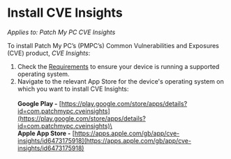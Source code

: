 # Install CVE Insights

_Applies to: Patch My PC CVE Insights_

To install Patch My PC’s (PMPC’s) Common Vulnerabilities and Exposures (CVE) product, _CVE Insights_:

1. Check the [Requirements](cve-insights-requirements.md) to ensure your device is running a supported operating system.
2. Navigate to the relevant App Store for the device's operating system on which you want to install CVE Insights:\
   \
   <strong>Google Play -</strong> [https://play.google.com/store/apps/details?id=com.patchmypc.cveinsights](https://play.google.com/store/apps/details?id=com.patchmypc.cveinsights)\
   \
   <strong>Apple App Store -</strong> [https://apps.apple.com/gb/app/cve-insights/id6473175918](https://apps.apple.com/gb/app/cve-insights/id6473175918)